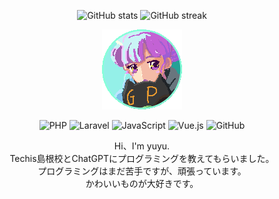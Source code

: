 <!--　GitHub Readme Statsのタイル -->
<p align="center">
  <img src="https://github-readme-stats.vercel.app/api?username=Yuyu-gpt&show_icons=true&theme=tokyonight" alt="GitHub stats" />
  <img src="https://github-readme-streak-stats.herokuapp.com/?user=Yuyu-gpt&theme=tokyonight" alt="GitHub streak" />
</p>

<!-- アイコン -->
<p align="center">
  <img src="assets/B-Yuyu.gif" width="128" height="128" alt="Yuyu's GIF" />
</p>

<!-- 技術アイコンを中央寄せで並べる -->
<p align="center">
  <img src="https://img.shields.io/badge/PHP-777BB4?style=for-the-badge&logo=php&logoColor=white" alt="PHP" />
  <img src="https://img.shields.io/badge/Laravel-FF2D20?style=for-the-badge&logo=laravel&logoColor=white" alt="Laravel" />
  <img src="https://img.shields.io/badge/JavaScript-F7DF1E?style=for-the-badge&logo=javascript&logoColor=black" alt="JavaScript" />
  <img src="https://img.shields.io/badge/Vue.js-35495E?style=for-the-badge&logo=vue.js&logoColor=4FC08D" alt="Vue.js" />
  <img src="https://img.shields.io/badge/GitHub-181717?style=for-the-badge&logo=github&logoColor=white" alt="GitHub" />
</p>

<!--　自己紹介テキスト -->
<p align="center">
  Hi、I'm yuyu.<br />
  Techis島根校とChatGPTにプログラミングを教えてもらいました。<br />
  プログラミングはまだ苦手ですが、頑張っています。<br />
  かわいいものが大好きです。
</p>
